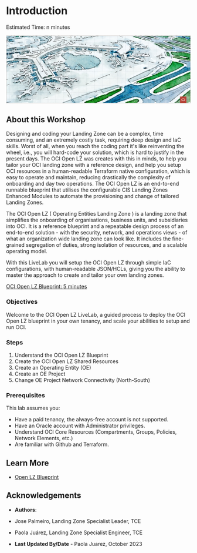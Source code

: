# Introduction

Estimated Time: n minutes

![Open LZ](images/oci_open_lz.png)

## About this Workshop

Designing and coding your Landing Zone can be a complex, time consuming, and an extremely costly task, requiring deep design and IaC skills. Worst of all, when you reach the coding part it's like reinventing the wheel, i.e., you will hard-code your solution, which is hard to justify in the present days. The OCI Open LZ was creates with this in minds, to help you tailor your OCI landing zone with a reference design, and help you setup OCI resources in a human-readable Terraform native configuration, which is easy to operate and maintain, reducing drastically the complexity of onboarding and day two operations. The OCI Open LZ is an end-to-end runnable blueprint that utilises the configurable CIS Landing Zones Enhanced Modules to automate the provisioning and change of tailored Landing Zones. 

The OCI Open LZ ( Operating Entities Landing Zone ) is a landing zone that simplifies the onboarding of organisations, business units, and subsidiaries into OCI. It is a reference blueprint and a repeatable design process of an end-to-end solution - with the security, network, and operations views - of what an organization wide landing zone can look like. It includes the fine-grained segregation of duties, strong isolation of resources, and a scalable operating model.

With this LiveLab you will setup the OCI Open LZ through simple IaC configurations, with human-readable JSON/HCLs, giving you the ability to master the approach to create and tailor your own landing zones.


 [OCI Open LZ Blueprint: 5 minutes](https://youtu.be/JWKRHfO4LnY?si=LvM5qBAlDHn2Bk8J)


### Objectives

Welcome to the OCI Open LZ LiveLab, a guided process to deploy the OCI Open LZ blueprint in your own tenancy, and scale your abilities to setup and run OCI.

### Steps

1. Understand the OCI Open LZ Blueprint
2. Create the OCI Open LZ Shared Resources
3. Create an Operating Entity (OE)
4. Create an OE Project
5. Change OE Project Network Connectivity (North-South)


### Prerequisites 

This lab assumes you:
* Have a paid tenancy, the always-free account is not supported.
* Have an Oracle account with Administrator privileges.
* Understand OCI Core Resources (Compartments, Groups, Policies, Network Elements, etc.)
* Are familiar with Github and Terraform.

## Learn More

* [Open LZ Blueprint](https://github.com/oracle-quickstart/terraform-oci-open-lz)


## Acknowledgements

- **Authors**:
- Jose Palmeiro, Landing Zone Specialist Leader, TCE 
- Paola Juárez, Landing Zone Specialist Engineer, TCE 

- **Last Updated By/Date** - Paola Juarez, October 2023

